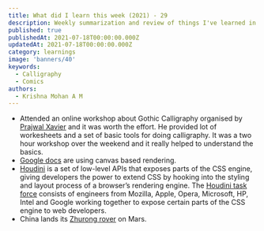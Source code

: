 ```yaml
---
title: What did I learn this week (2021) - 29
description: Weekly summarization and review of things I've learned in the third week of July 2021 
published: true
publishedAt: 2021-07-18T00:00:00.000Z
updatedAt: 2021-07-18T00:00:00.000Z
category: learnings
image: 'banners/40'
keywords:  
  - Calligraphy
  - Comics
authors:
  - Krishna Mohan A M
---
```


- Attended an online workshop about Gothic Calligraphy organised by [Prajwal Xavier](https://www.instagram.com/prajwalxavier/) and it was worth the effort. He provided lot of workesheets and a set of basic tools for doing calligraphy. It was a two hour workshop over the weekend and it really helped to understand the basics.
- [Google docs](https://workspaceupdates.googleblog.com/2021/05/Google-Docs-Canvas-Based-Rendering-Update.html) are using canvas based rendering.
- [Houdini](https://developer.mozilla.org/en-US/docs/Web/Houdini) is a set of low-level APIs that exposes parts of the CSS engine, giving developers the power to extend CSS by hooking into the styling and layout process of a browser’s rendering engine. The [Houdini task force](https://developers.google.com/web/updates/2016/05/houdini) consists of engineers from Mozilla, Apple, Opera, Microsoft, HP, Intel and Google working together to expose certain parts of the CSS engine to web developers. 
- China lands its [Zhurong rover](https://www.bbc.com/news/science-environment-57122914) on Mars.

